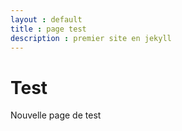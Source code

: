 ```yaml
---
layout : default
title : page test
description : premier site en jekyll
---
```



# Test

Nouvelle page de test